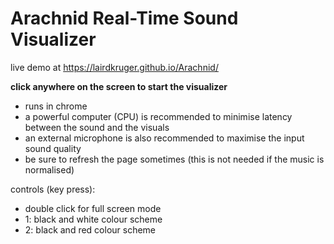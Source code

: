 # Arachnid Real-Time Sound Visualizer
live demo at https://lairdkruger.github.io/Arachnid/ 

**click anywhere on the screen to start the visualizer**
 
- runs in chrome
- a powerful computer (CPU) is recommended to minimise latency between the sound and the visuals
- an external microphone is also recommended to maximise the input sound quality
- be sure to refresh the page sometimes (this is not needed if the music is normalised)

controls (key press):
- double click for full screen mode
- 1: black and white colour scheme
- 2: black and red colour scheme
